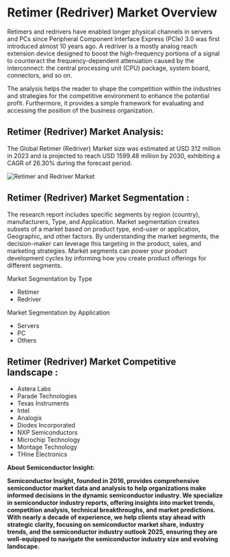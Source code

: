 <H1>Retimer (Redriver) Market Overview</H1>

Retimers and redrivers have enabled longer physical channels in servers and PCs since Peripheral Component Interface Express (PCIe) 3.0 was first introduced almost 10 years ago. A redriver is a mostly analog reach extension device designed to boost the high-frequency portions of a signal to counteract the frequency-dependent attenuation caused by the interconnect: the central processing unit (CPU) package, system board, connectors, and so on.

The analysis helps the reader to shape the competition within the industries and strategies for the competitive environment to enhance the potential profit. Furthermore, it provides a simple framework for evaluating and accessing the position of the business organization.

<h2>Retimer (Redriver) Market Analysis:</h2>

The Global Retimer (Redriver) Market size was estimated at USD 312 million in 2023 and is projected to reach USD 1599.48 million by 2030, exhibiting a CAGR of 26.30% during the forecast period.

![Retimer and Redriver Market](https://semiconductorinsight.com/wp-content/uploads/2025/01/retimer-redriver-market-678f50a8e9340.webp)

<h2>Retimer (Redriver) Market Segmentation :</h2>

The research report includes specific segments by region (country), manufacturers, Type, and Application. Market segmentation creates subsets of a market based on product type, end-user or application, Geographic, and other factors. By understanding the market segments, the decision-maker can leverage this targeting in the product, sales, and marketing strategies. Market segments can power your product development cycles by informing how you create product offerings for different segments.

Market Segmentation by Type 

-  Retimer
-  Redriver

Market Segmentation by Application

-  Servers
-  PC
-  Others

<h2>Retimer (Redriver) Market Competitive landscape :</h2>

-  Astera Labs
-  Parade Technologies
-  Texas Instruments
-  Intel
-  Analogix
-  Diodes Incorporated
-  NXP Semiconductors
-  Microchip Technology
-  Montage Technology
-  THine Electronics

<B>About Semiconductor Insight:<B>

Semiconductor Insight, founded in 2016, provides comprehensive semiconductor market data and analysis to help organizations make informed decisions in the dynamic semiconductor industry. We specialize in semiconductor industry reports, offering insights into market trends, competition analysis, technical breakthroughs, and market predictions. With nearly a decade of experience, we help clients stay ahead with strategic clarity, focusing on semiconductor market share, industry trends, and the semiconductor industry outlook 2025, ensuring they are well-equipped to navigate the semiconductor industry size and evolving landscape.

